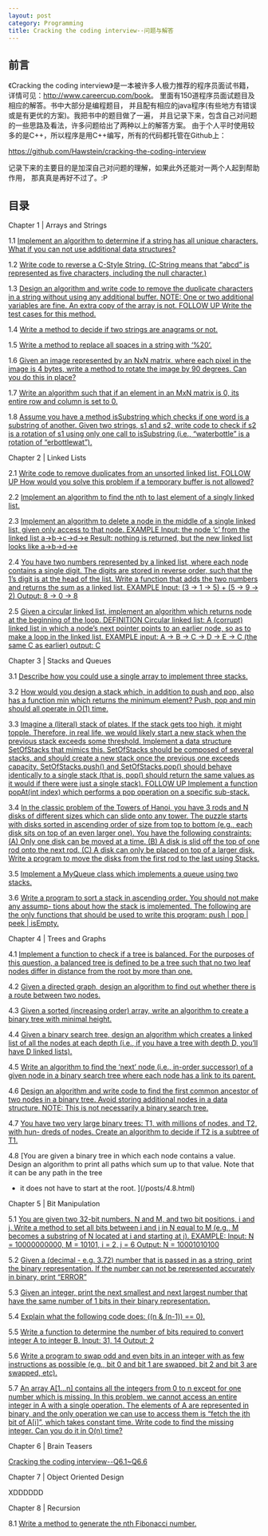 ```yaml
---
layout: post
category: Programming
title: Cracking the coding interview--问题与解答
---
```


## 前言

《Cracking the coding interview》是一本被许多人极力推荐的程序员面试书籍，
详情可见：<http://www.careercup.com/book>。
里面有150道程序员面试题目及相应的解答。书中大部分是编程题目，
并且配有相应的java程序(有些地方有错误或是有更优的方案)。我把书中的题目做了一遍，
并且记录下来，包含自己对问题的一些思路及看法，许多问题给出了两种以上的解答方案。
由于个人平时使用较多的是C++，所以程序是用C++编写，所有的代码都托管在Github上：

<https://github.com/Hawstein/cracking-the-coding-interview>

记录下来的主要目的是加深自己对问题的理解，如果此外还能对一两个人起到帮助作用，
那真真是再好不过了。:P

## 目录

Chapter 1 | Arrays and Strings

1.1
[Implement an algorithm to determine if a string has all unique 
characters. What if you can not use additional data structures?
](/posts/1.1.html)

1.2
[Write code to reverse a C-Style String. (C-String means that “abcd” 
is represented as five characters, including the null character.)
](/posts/1.2.html)

1.3
[Design an algorithm and write code to remove the duplicate characters in a string
without using any additional buffer. NOTE: One or two additional variables are fine.
An extra copy of the array is not.
FOLLOW UP
Write the test cases for this method.
](/posts/1.3.html)

1.4
[Write a method to decide if two strings are anagrams or not.
](/posts/1.4.html)

1.5
[Write a method to replace all spaces in a string with ‘%20’.
](/posts/1.5.html)

1.6
[Given an image represented by an NxN matrix, where each pixel in the image is 4
bytes, write a method to rotate the image by 90 degrees. Can you do this in place?
](/posts/1.6.html)

1.7
[Write an algorithm such that if an element in an MxN matrix is 0, its entire row and
column is set to 0.
](/posts/1.7.html)

1.8
[Assume you have a method isSubstring which checks if one word is a substring of
another. Given two strings, s1 and s2, write code to check if s2 is a rotation of s1 using
only one call to isSubstring (i.e., “waterbottle” is a rotation of “erbottlewat”).
](/posts/1.8.html)

Chapter 2 | Linked Lists

2.1
[Write code to remove duplicates from an unsorted linked list.
FOLLOW UP
How would you solve this problem if a temporary buffer is not allowed?
](/posts/2.1.html)

2.2
[Implement an algorithm to find the nth to last element of a singly linked list.
](/posts/2.2.html)

2.3
[Implement an algorithm to delete a node in the middle of a single linked list, given
only access to that node.
EXAMPLE
Input: the node ‘c’ from the linked list a->b->c->d->e
Result: nothing is returned, but the new linked list looks like a->b->d->e
](/posts/2.3.html)

2.4
[You have two numbers represented by a linked list, where each node contains a single 
digit. The digits are stored in reverse order, such that the 1’s digit is at the head of
the list. Write a function that adds the two numbers and returns the sum as a linked
list.
EXAMPLE
Input: (3 -> 1 -> 5) + (5 -> 9 -> 2)
Output: 8 -> 0 -> 8
](/posts/2.4.html)

2.5
[Given a circular linked list, implement an algorithm which returns node at the beginning of the loop.
DEFINITION
Circular linked list: A (corrupt) linked list in which a node’s next pointer points to an
earlier node, so as to make a loop in the linked list.
EXAMPLE
input: A -> B -> C -> D -> E -> C (the same C as earlier)
output: C
](/posts/2.5.html)

Chapter 3 | Stacks and Queues

3.1
[Describe how you could use a single array to implement three stacks.
](/posts/3.1.html)

3.2
[How would you design a stack which, in addition to push and pop, also has a function
min which returns the minimum element? Push, pop and min should all operate in
O(1) time.
](/posts/3.2.html)

3.3
[Imagine a (literal) stack of plates. If the stack gets too high, it might topple. 
Therefore, in real life, we would likely start a new stack when the previous stack exceeds
some threshold. Implement a data structure SetOfStacks that mimics this. 
SetOfStacks should be composed of several stacks, and should create a new stack once
the previous one exceeds capacity. SetOfStacks.push() and SetOfStacks.pop() should
behave identically to a single stack (that is, pop() should return the same values as it
would if there were just a single stack).
FOLLOW UP
Implement a function popAt(int index) which performs a pop operation on a specific
sub-stack.
](/posts/3.3.html)

3.4
[In the classic problem of the Towers of Hanoi, you have 3 rods and N disks of different
sizes which can slide onto any tower. The puzzle starts with disks sorted in ascending
order of size from top to bottom (e.g., each disk sits on top of an even larger one). You
have the following constraints:	
(A) Only one disk can be moved at a time.
(B) A disk is slid off the top of one rod onto the next rod.
(C) A disk can only be placed on top of a larger disk.
Write a program to move the disks from the first rod to the last using Stacks.
](/posts/3.4.html)

3.5
[Implement a MyQueue class which implements a queue using two stacks.
](/posts/3.5.html)

3.6
[Write a program to sort a stack in ascending order. You should not make any assump-
tions about how the stack is implemented. The following are the only functions that
should be used to write this program: push | pop | peek | isEmpty.
](/posts/3.6.html)

Chapter 4 | Trees and Graphs

4.1
[Implement a function to check if a tree is balanced. For the purposes of this question,
a balanced tree is defined to be a tree such that no two leaf nodes differ in distance
from the root by more than one.
](/posts/4.1.html)

4.2
[Given a directed graph, design an algorithm to find out whether there is a route between two nodes.
](/posts/4.2.html)

4.3
[Given a sorted (increasing order) array, write an algorithm to create a binary tree with
minimal height.
](/posts/4.3.html)

4.4
[Given a binary search tree, design an algorithm which creates a linked list of all the
nodes at each depth (i.e., if you have a tree with depth D, you’ll have D linked lists).
](/posts/4.4.html)

4.5
[Write an algorithm to find the ‘next’ node (i.e., in-order successor) of a given node in
a binary search tree where each node has a link to its parent.
](/posts/4.5.html)

4.6
[Design an algorithm and write code to find the first common ancestor of two nodes
in a binary tree. Avoid storing additional nodes in a data structure. NOTE: This is not
necessarily a binary search tree.
](/posts/4.6.html)

4.7
[You have two very large binary trees: T1, with millions of nodes, and T2, with hun-
dreds of nodes. Create an algorithm to decide if T2 is a subtree of T1.
](/posts/4.7.html)

4.8
[You are given a binary tree in which each node contains a value. Design an algorithm
to print all paths which sum up to that value. Note that it can be any path in the tree
- it does not have to start at the root.
](/posts/4.8.html)

Chapter 5 | Bit Manipulation

5.1
[You are given two 32-bit numbers, N and M, and two bit positions, i and j. Write a
method to set all bits between i and j in N equal to M (e.g., M becomes a substring of
N located at i and starting at j).
EXAMPLE:
Input: N = 10000000000, M = 10101, i = 2, j = 6
Output: N = 10001010100
](/posts/5.1.html)

5.2
[Given a (decimal - e.g. 3.72) number that is passed in as a string, print the binary 
representation. If the number can not be represented accurately in binary, print “ERROR”
](/posts/5.2.html)

5.3
[Given an integer, print the next smallest and next largest number that have the same
number of 1 bits in their binary representation.
](/posts/5.3.html)

5.4
[Explain what the following code does: ((n & (n-1)) == 0).
](/posts/5.4.html)

5.5
[Write a function to determine the number of bits required to convert integer A to
integer B. Input: 31, 14 Output: 2
](/posts/5.5.html)

5.6
[Write a program to swap odd and even bits in an integer with as few instructions as
possible (e.g., bit 0 and bit 1 are swapped, bit 2 and bit 3 are swapped, etc).
](/posts/5.6.html)

5.7
[An array A[1...n] contains all the integers from 0 to n except for one number 
which is missing. In this problem, we cannot access an entire integer in A with 
a single operation. The elements of A are represented in binary, and the only 
operation we can use to access them is “fetch the jth bit of A[i]”, which
takes constant time. 
Write code to find the missing integer. Can you do it in O(n) time?
](/posts/5.7.html)

Chapter 6 | Brain Teasers

[Cracking the coding interview--Q6.1~Q6.6](/posts/brain-teasers.html)

Chapter 7 | Object Oriented Design

XDDDDDD

Chapter 8 | Recursion

8.1
[Write a method to generate the nth Fibonacci number.
](/posts/8.1.html)
